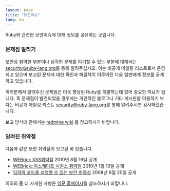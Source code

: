 ```yaml
---
layout: page
title: "보안이슈"
lang: ko
---
```


Ruby와 관련한 보안이슈에 대해 정보를 공유하는 곳입니다.

### 문제점 알리기

보안상 취약한 부분이나 심각한 문제를 야기할 수 있는 부분에 대해서는
[security@ruby-lang.org](mailto:security@ruby-lang.org)를 통해 알려주십시오. 이는
비공개 메일링 리스트로서 운영되고 있으며 보고된 문제에 대한 확인과 해결책이 이루어진 다음 일반에게 정보를 공개하고 있습니다.

여러분께서 알려주신 문제점은 더욱 향상된 Ruby를 개발하는데 있어 중요한 자료가 됩니다. 혹 문제점이 발견되었을 경우에는
개인적인 블로그나 기타 게시판을 이용하기 보다는 비공개 메일링 리스트
[security@ruby-lang.org](mailto:security@ruby-lang.org)를 통해 알려주시면
감사하겠습니다.

보고 방식에 관해서는 [redmine wiki][1] 를 참고하시기 바랍니다.

### 알려진 취약점

다음과 같은 보안 취약점이 보고된 바 있습니다.

* [WEBrick XSS취약점][2] 2010년 8월 16일 공개
* [WEBrick::이스케이프 시퀀스 취약점][3] 2010년 1월 10일 공개
* [임의의 코드를 실행할 수 있는 보안 취약성][4] 2008년 6월 20일 공개

이외의 좀 더 자세한 사항은 [영문 홈페이지][5]를 참조하시기 바랍니다.



[1]: http://redmine.ruby-lang.org/projects/ruby/wiki 
[2]: http://www.ruby-lang.org/ko/news/2010/08/16/webrick-xss-cve-2010-0541/ "CVE-2010-0541"
[3]: http://www.ruby-lang.org/ko/news/2010/01/15/webrick-escape-sequence-injection/ 
[4]: http://www.ruby-lang.org/ko/news/2008/06/23/arbitrary-code-execution-vulnerabilities/ 
[5]: http://www.ruby-lang.org/en/security 
